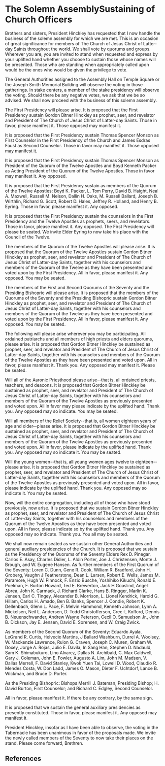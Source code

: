 # The Solemn AssemblySustaining of Church Officers

Brothers and sisters, President Hinckley has requested that I now handle the
business of the solemn assembly for which we are met. This is an occasion of
great significance for members of The Church of Jesus Christ of Latter-day
Saints throughout the world. We shall vote by quorums and groups. Wherever you
are, you are invited to stand when requested and express by your uplifted hand
whether you choose to sustain those whose names will be presented. Those who
are standing when appropriately called upon would be the ones who would be
given the privilege to vote.

The General Authorities assigned to the Assembly Hall on Temple Square or the
Joseph Smith Memorial Building will observe the voting in those gatherings. In
stake centers, a member of the stake presidency will observe the voting.
Should there be any negative votes, we ask that we be so advised. We shall now
proceed with the business of this solemn assembly.

The First Presidency will please arise. It is proposed that the First
Presidency sustain Gordon Bitner Hinckley as prophet, seer, and revelator and
President of The Church of Jesus Christ of Latter-day Saints. Those in favor,
please manifest it. Those opposed may manifest it.

It is proposed that the First Presidency sustain Thomas Spencer Monson as
First Counselor in the First Presidency of the Church and James Esdras Faust
as Second Counselor. Those in favor may manifest it. Those opposed may
manifest it.

It is proposed that the First Presidency sustain Thomas Spencer Monson as
President of the Quorum of the Twelve Apostles and Boyd Kenneth Packer as
Acting President of the Quorum of the Twelve Apostles. Those in favor may
manifest it. Any opposed.

It is proposed that the First Presidency sustain as members of the Quorum of
the Twelve Apostles: Boyd K. Packer, L. Tom Perry, David B. Haight, Neal A.
Maxwell, Russell M. Nelson, Dallin H. Oaks, M. Russell Ballard, Joseph B.
Wirthlin, Richard G. Scott, Robert D. Hales, Jeffrey R. Holland, and Henry B.
Eyring. Those in favor, please manifest it. Any opposed.

It is proposed that the First Presidency sustain the counselors in the First
Presidency and the Twelve Apostles as prophets, seers, and revelators. Those
in favor, please manifest it. Any opposed. The First Presidency will please be
seated. We invite Elder Eyring to now take his place with the Council of the
Twelve.

The members of the Quorum of the Twelve Apostles will please arise. It is
proposed that the Quorum of the Twelve Apostles sustain Gordon Bitner Hinckley
as prophet, seer, and revelator and President of The Church of Jesus Christ of
Latter-day Saints, together with his counselors and members of the Quorum of
the Twelve as they have been presented and voted upon by the First Presidency.
All in favor, please manifest it. Any opposed. You may be seated.

The members of the First and Second Quorums of the Seventy and the Presiding
Bishopric will please arise. It is proposed that the members of the Quorums of
the Seventy and the Presiding Bishopric sustain Gordon Bitner Hinckley as
prophet, seer, and revelator and President of The Church of Jesus Christ of
Latter-day Saints, together with his counselors and members of the Quorum of
the Twelve as they have been presented and voted upon by the First Presidency.
All in favor, please manifest it. Any opposed. You may be seated.

The following will please arise wherever you may be participating. All
ordained patriarchs and all members of high priests and elders quorums, please
arise. It is proposed that Gordon Bitner Hinckley be sustained as prophet,
seer, and revelator and President of The Church of Jesus Christ of Latter-day
Saints, together with his counselors and members of the Quorum of the Twelve
Apostles as they have been presented and voted upon. All in favor, please
manifest it. Thank you. Any opposed may manifest it. Please be seated.

Will all of the Aaronic Priesthood please arise--that is, all ordained
priests, teachers, and deacons. It is proposed that Gordon Bitner Hinckley be
sustained as prophet, seer, and revelator and President of The Church of Jesus
Christ of Latter-day Saints, together with his counselors and members of the
Quorum of the Twelve Apostles as previously presented and voted upon. All in
favor may please indicate by the uplifted hand. Thank you. Any opposed may so
indicate. You may be seated.

Will all members of the Relief Society--that is, all women eighteen years of
age and older--please arise. It is proposed that Gordon Bitner Hinckley be
sustained as prophet, seer, and revelator and President of The Church of Jesus
Christ of Latter-day Saints, together with his counselors and members of the
Quorum of the Twelve Apostles as previously presented and voted upon. All in
favor, please indicate by the uplifted hand. Thank you. Any opposed may so
indicate it. You may be seated.

Will the young women--that is, all young women ages twelve to eighteen--please
arise. It is proposed that Gordon Bitner Hinckley be sustained as prophet,
seer, and revelator and President of The Church of Jesus Christ of Latter-day
Saints, together with his counselors and members of the Quorum of the Twelve
Apostles as previously presented and voted upon. All in favor, please indicate
by the uplifted hand. Thank you. Any opposed may so indicate it. You may be
seated.

Now, will the entire congregation, including all of those who have stood
previously, now arise. It is proposed that we sustain Gordon Bitner Hinckley
as prophet, seer, and revelator and President of The Church of Jesus Christ of
Latter-day Saints, together with his counselors and members of the Quorum of
the Twelve Apostles as they have been presented and voted upon. All in favor,
please indicate so by the uplifted hand. Thank you. Any opposed may so
indicate. Thank you. You all may be seated.

We shall now remain seated as we sustain other General Authorities and general
auxiliary presidencies of the Church. It is proposed that we sustain as the
Presidency of the Quorums of the Seventy Elders Rex D. Pinegar, Carlos E.
Asay, Charles Didier, L. Aldin Porter, Joe J. Christensen, Monte J. Brough,
and W. Eugene Hansen. As further members of the First Quorum of the Seventy:
Loren C. Dunn, Gene R. Cook, William R. Bradford, John H. Groberg, Vaughn J
Featherstone, Dean L. Larsen, Robert E. Wells, James M. Paramore, Hugh W.
Pinnock, F. Enzio Busche, Yoshihiko Kikuchi, Ronald E. Poelman, F. Burton
Howard, Ted E. Brewerton, Jack H Goaslind, Angel Abrea, John K. Carmack, J.
Richard Clarke, Hans B. Ringger, Marlin K. Jensen, Earl C. Tingey, Alexander
B. Morrison, L. Lionel Kendrick, Harold G. Hillam, Carlos H. Amado, Ben B.
Banks, Spencer J. Condie, Robert K. Dellenbach, Glenn L. Pace, F. Melvin
Hammond, Kenneth Johnson, Lynn A. Mickelsen, Neil L. Andersen, D. Todd
Christofferson, Cree-L Kofford, Dennis B. Neuenschwander, Andrew Wayne
Peterson, Cecil O. Samuelson Jr., John B. Dickson, Jay E. Jensen, David E.
Sorensen, and W. Craig Zwick.

As members of the Second Quorum of the Seventy: Eduardo Ayala, LeGrand R.
Curtis, Helvecio Martins, J Ballard Washburn, Durrel A. Woolsey, W. Mackenzie
Lawrence, Rulon G. Craven, Joseph C. Muren, Graham W. Doxey, Jorge A. Rojas,
Julio E. Davila, In Sang Han, Stephen D. Nadauld, Sam K. Shimabukuro, Lino
Alvarez, Dallas N. Archibald, C. Max Caldwell, Gary J. Coleman, John E.
Fowler, Augusto A. Lim, John M. Madsen, V. Dallas Merrell, F. David Stanley,
Kwok Yuen Tai, Lowell D. Wood, Claudio R. Mendes Costa, W. Don Ladd, James O.
Mason, Dieter F. Uchtdorf, Lance B. Wickman, and Bruce D. Porter.

As the Presiding Bishopric: Bishops Merrill J. Bateman, Presiding Bishop; H.
David Burton, First Counselor; and Richard C. Edgley, Second Counselor.

All in favor, please manifest it. If there be any contrary, by the same sign.

It is proposed that we sustain the general auxiliary presidencies as presently
constituted. Those in favor, please manifest it. Any opposed may manifest it.

President Hinckley, insofar as I have been able to observe, the voting in the
Tabernacle has been unanimous in favor of the proposals made. We invite the
newly called members of the Seventy to now take their places on the stand.
Please come forward, Brethren.

## References

